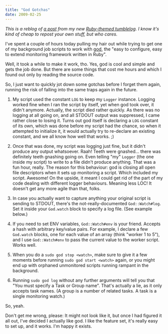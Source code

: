 ```yaml
---
title: "God Gotchas"
date: 2009-02-25
---
```


_This is a reblog of [a post][1] from my new [Ruby-themed tumblelog][2]. I know it's kind of cheap to repost your own stuff, but who cares._

I've spent a couple of hours today pulling my hair out while trying to get one of my background job scripts to work with [god][3], the "easy to configure,
easy to extend monitoring framework written in Ruby".

Well, it took a while to make it work, tho. Yes, god is cool and simple and gets the job done. But there are some things that cost me hours and which I found out only by reading the source code.

So, I just want to quickly jot down some gotchas before I forget them again,
running the risk of falling into the same traps again in the future.

1. My script used the constant `LOG` to keep my `Logger` instance. Logging worked fine when I ran the script by itself, yet when god took over, it didn't anymore. Actually, the script died rather quickly. As there was no logging at all going on, and all STDOUT output was suppressed, I came rather close to losing it. Turns out god itself is declaring a `LOG` constant of its own, which was done before my script had the chance, so when it attempted to initialize it, it would actually try to re-declare an existing constant, and we all know how well that works. ;)

2. Once that was done, my script was logging just fine, but it didn't produce any output whatsoever. Raah! Teeth were gnashed… there was definitely teeth gnashing going on. Even telling "my" `Logger` (the one inside my script) to write to a file didn't produce anything. That was a fun hour, really. The reason for this behaviour: god is closing all open file descriptors when it sets up monitoring a script. Which included my script. Awesome! On the upside, it meant I could get rid of the part of my code dealing with different logger behaviours. Meaning less LOC! It doesn't get any more agile than that, folks.

3. In case you actually want to capture anything your original script is sending to STDOUT, there's the not-really-documented `God::Watch#log`. Set it inside your `God.watch` block to specify a log file. (See example below.)

4. If you need to set ENV variables, `God::Watch#env` is your friend. Accepts a hash with arbitrary key/value pairs. For example, I declare a few `God.watch` blocks, one for each value of an array (think "worker 1 to 5"), and I use `God::Watch#env` to pass the current value to the worker script. Works well.

5. When you do a `sudo god stop <watch>`, make sure to give it a few moments before running `sudo god start <watch>` again, or you might end up with orphaned unmonitored scripts running rampant in the background.

6. Running `sudo god log` without any further arguments will tell you that "You must specify a Task or Group name". That's actually a lie, as it only accepts task names. (A group is a number of related tasks. A task is a single monitoring watch.)

So, yeah.

Don't get me wrong, please: It might not look like it, but once I had figured it all out, I've decided I actually like god. I like the feature set, it's really easy to set up, and it works. I'm happy it exists.


[1]: http://rooohby.tumblr.com/post/81164277/god-gotchas
[2]: http://rooohby.tumblr.com/
[3]: http://god.rubyforge.org/

